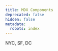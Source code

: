 ```yaml
---
title: MDX Components
deprecated: false
hidden: false
metadata:
  robots: index
---
```

<Accordion title="Places to See" icon="fa-info-circle">
  NYC, SF, DC
</Accordion>